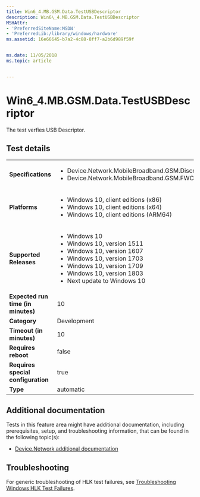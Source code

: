 ```yaml
---
title: Win6_4.MB.GSM.Data.TestUSBDescriptor
description: Win6\_4.MB.GSM.Data.TestUSBDescriptor
MSHAttr:
- 'PreferredSiteName:MSDN'
- 'PreferredLib:/library/windows/hardware'
ms.assetid: 16e66645-b7a2-4c88-8ff7-a2b6d989f59f


ms.date: 11/05/2018
ms.topic: article


---
```


# Win6_4.MB.GSM.Data.TestUSBDescriptor


The test verfies USB Descriptor.

## Test details

|||
|---|---|
| **Specifications**  | <ul><li>Device.Network.MobileBroadband.GSM.Discretional</li><li>Device.Network.MobileBroadband.GSM.FWComplyWithMBSpec</li></ul> |  
| **Platforms**   | <ul><li>Windows 10, client editions (x86)</li><li>Windows 10, client editions (x64)</li><li>Windows 10, client editions (ARM64)</li></ul> |
| **Supported Releases** | <ul><li>Windows 10</li><li>Windows 10, version 1511</li><li>Windows 10, version 1607</li><li>Windows 10, version 1703</li><li>Windows 10, version 1709</li><li>Windows 10, version 1803</li><li>Next update to Windows 10</li></ul> |
|**Expected run time (in minutes)**| 10 |
|**Category**| Development |
|**Timeout (in minutes)**| 10 |
|**Requires reboot**| false |
|**Requires special configuration**| true |
|**Type**| automatic |



## <span id="Additional_documentation"></span><span id="additional_documentation"></span><span id="ADDITIONAL_DOCUMENTATION"></span>Additional documentation


Tests in this feature area might have additional documentation, including prerequisites, setup, and troubleshooting information, that can be found in the following topic(s):

-   [Device.Network additional documentation](device-network-additional-documentation.md)

## <span id="Troubleshooting"></span><span id="troubleshooting"></span><span id="TROUBLESHOOTING"></span>Troubleshooting


For generic troubleshooting of HLK test failures, see [Troubleshooting Windows HLK Test Failures](../user/troubleshooting-windows-hlk-test-failures.md).










